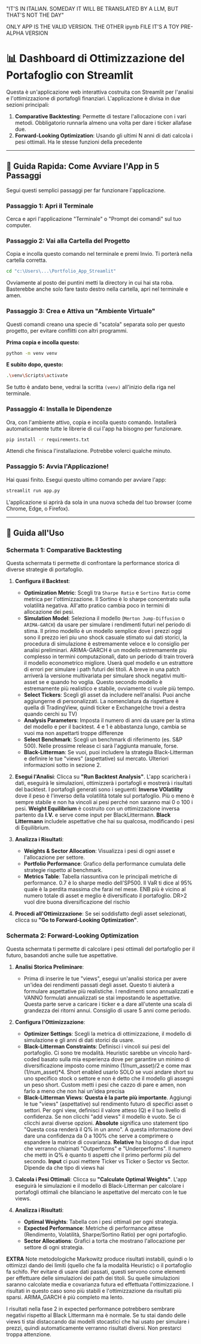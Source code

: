"IT'S IN ITALIAN. SOMEDAY IT WILL BE TRANSLATED BY A LLM, BUT THAT'S NOT THE DAY"  

ONLY APP IS THE VALID VERSION. THE OTHER ipynb FILE IT'S A TOY PRE-ALPHA VERSION


# 📊 Dashboard di Ottimizzazione del Portafoglio con Streamlit

Questa è un'applicazione web interattiva costruita con Streamlit per l'analisi e l'ottimizzazione di portafogli finanziari. L'applicazione è divisa in due sezioni principali:

1.  **Comparative Backtesting**: Permette di testare l'allocazione con i vari metodi. Obbligatorio runnarla almeno una volta per dare i ticker allafase due.
2.  **Forward-Looking Optimization**: Usando gli ultimi N anni di dati calcola i pesi ottimali. Ha le stesse funzioni della precedente
---

## 🚀 Guida Rapida: Come Avviare l'App in 5 Passaggi

Segui questi semplici passaggi per far funzionare l'applicazione.

### Passaggio 1: Apri il Terminale
Cerca e apri l'applicazione "Terminale" o "Prompt dei comandi" sul tuo computer.

### Passaggio 2: Vai alla Cartella del Progetto
Copia e incolla questo comando nel terminale e premi Invio. Ti porterà nella cartella corretta.

```bash
cd "c:\Users\...\Portfolio_App_Streamlit"          
```
Ovviamente al posto dei puntini metti la directory in cui hai sta roba. Basterebbe anche solo fare tasto destro nella cartella, apri nel terminale e amen.

### Passaggio 3: Crea e Attiva un "Ambiente Virtuale"
Questi comandi creano una specie di "scatola" separata solo per questo progetto, per evitare conflitti con altri programmi.

**Prima copia e incolla questo:**
```bash
python -m venv venv
```
**E subito dopo, questo:**
```bash
.\venv\Scripts\activate
```
Se tutto è andato bene, vedrai la scritta `(venv)` all'inizio della riga nel terminale.

### Passaggio 4: Installa le Dipendenze
Ora, con l'ambiente attivo, copia e incolla questo comando. Installerà automaticamente tutte le librerie di cui l'app ha bisogno per funzionare.

```bash
pip install -r requirements.txt
```
Attendi che finisca l'installazione. Potrebbe volerci qualche minuto.

### Passaggio 5: Avvia l'Applicazione!
Hai quasi finito. Esegui questo ultimo comando per avviare l'app:

```bash
streamlit run app.py
```
L'applicazione si aprirà da sola in una nuova scheda del tuo browser (come Chrome, Edge, o Firefox).

---

## 📝 Guida all'Uso

### Schermata 1: Comparative Backtesting

Questa schermata ti permette di confrontare la performance storica di diverse strategie di portafoglio.

1.  **Configura il Backtest**:
    *   **Optimization Metric**: Scegli tra `Sharpe Ratio` e `Sortino Ratio` come metrica per l'ottimizzazione. Il Sortino è lo sharpe concentrato sulla volatilità negativa. All'atto pratico cambia poco in termini di allocazione dei pesi. 
    *   **Simulation Model**: Seleziona il modello (`Merton Jump-Diffusion` o `ARIMA-GARCH`) da usare per simulare i rendimenti futuri nel periodo di stima. Il primo modello è un modello semplice dove i prezzi oggi sono il prezzo ieri piu uno shock casuale stimato sui dati storici, la procedura di simulazione è estremamente veloce e lo consiglio per analisi preliminari. ARIMA-GARCH è un modello estremamente piu complesso in termini computazionali, dato un periodo di train troverà il modello econometrico migliore. Userà quel modello e un estrattore di errori per simulare i path futuri dei titoli. A breve in una patch arriverà la versione multivariata per simulare shock negativi multi-asset se e quando ho voglia. Questo secondo modello è estremamente più realistico e stabile, ovviamente ci vuole più tempo.
    *   **Select Tickers**: Scegli gli asset da includere nell'analisi. Puoi anche aggiungerne di personalizzati. La nomenclatura da rispettare è quella di TradingView, quindi ticker e Exchange(che trovi a destra quando cerchi su TV)
    *   **Analysis Parameters**: Imposta il numero di anni da usare per la stima del modello e per il backtest. 4 e 1 è abbastanza lungo, cambia se vuoi ma non aspettarti troppe differenze
    *   **Select Benchmark**: Scegli un benchmark di riferimento (es. S&P 500). Nelle prossime release ci sarà l'aggiunta manuale, forse. 
    *   **Black-Litterman**: Se vuoi, puoi includere la strategia Black-Litterman e definire le tue "views" (aspettative) sul mercato. Ulteriori informazioni sotto in sezione 2.

2.  **Esegui l'Analisi**: Clicca su **"Run Backtest Analysis"**. L'app scaricherà i dati, eseguirà le simulazioni, ottimizzerà i portafogli e mostrerà i risultati del backtest.  I portafogli generati sono i seguenti: **Inverse VOlatility** dove il peso è l'inverso della volatilità totale sul portafoglio. Più o meno è sempre stabile e non ha vincoli ai pesi perché non saranno mai 0 o 100 i pesi. **Weight Equilibrium** è costruito con un ottimizzazione inversa partento da **I.V.** e serve come input per BlackLittermann. **Black Littermann** includele aspettative che hai su qualcosa, modificando i pesi di Equilibrium.

3.  **Analizza i Risultati**:
    *   **Weights & Sector Allocation**: Visualizza i pesi di ogni asset e l'allocazione per settore.
    *   **Portfolio Performance**: Grafico della performance cumulata delle strategie rispetto al benchmark.
    *   **Metrics Table**: Tabella riassuntiva con le principali metriche di performance. 0.7 è lo sharpe medio dell'SP500. Il VaR ti dice al 95% quale è la perdita massima che farai nel mese. ENB più è vicino al numero totale di asset e meglio è diversificato il portafoglio. DR>2 vuol dire buona diversificazione del rischio

4.  **Procedi all'Ottimizzazione**: Se sei soddisfatto degli asset selezionati, clicca su **"Go to Forward-Looking Optimization"**.





### Schermata 2: Forward-Looking Optimization

Questa schermata ti permette di calcolare i pesi ottimali del portafoglio per il futuro, basandoti anche sulle tue aspettative.

1.  **Analisi Storica Preliminare**:
    *   Prima di inserire le tue "views", esegui un'analisi storica per avere un'idea dei rendimenti passati degli asset. Questo ti aiuterà a formulare aspettative più realistiche. I rendimenti sono annualizzati e VANNO formulati annualizzati se stai impostando le aspettative. Questa parte serve a caricare i ticker e a dare all'utente una scala di grandezza dei ritorni annui. Consiglio di usare 5 anni come periodo.

2.  **Configura l'Ottimizzazione**:
    *   **Optimizer Settings**: Scegli la metrica di ottimizzazione, il modello di simulazione e gli anni di dati storici da usare.
    *   **Black-Litterman Constraints**: Definisci i vincoli sui pesi del portafoglio. Ci sono tre modalità. Heuristic sarebbe un vincolo hard-coded basato sulla mia esperienza dove per garantire un minimo di diversificazione imposto come minimo (1/num_asset)/2 e come max (1/num_asset)*4. Short enabled usarlo SOLO se vuoi andare short su uno specifico stock o settore e non è detto che il modello gli assegni un peso short. Custom metti i pesi che cazzo di pare e amen, non farlo a meno che non hai un'idea precisa
    *   **Black-Litterman Views**: **Questa è la parte più importante**. Aggiungi le tue "views" (aspettative) sul rendimento futuro di specifici asset o settori. Per ogni view, definisci il valore atteso (Q) e il tuo livello di confidenza. Se non clicchi "add views" il modello è vuoto. Se ci clicchi avrai diverse opzioni.
    **Absolute** significa uno statement tipo "Questa cosa renderà il Q% in un anno". A questa informazione devi dare una confidenza da 0 a 100% che serve a comprimere o espandere la matrice di covarianza. 
    **Relative** ha bisogno di due input che verranno chiamati "Outperforms" e "Underperforms". Il numero che metti in Q% è quanto ti aspetti che il primo performi più del secondo. 
    **Input** ci puoi mettere Ticker vs Ticker o Sector vs Sector. Dipende da che tipo di views hai

3.  **Calcola i Pesi Ottimali**: Clicca su **"Calculate Optimal Weights"**. L'app eseguirà le simulazioni e il modello di Black-Litterman per calcolare i portafogli ottimali che bilanciano le aspettative del mercato con le tue views.

4.  **Analizza i Risultati**:
    *   **Optimal Weights**: Tabella con i pesi ottimali per ogni strategia.
    *   **Expected Performance**: Metriche di performance attese (Rendimento, Volatilità, Sharpe/Sortino Ratio) per ogni portafoglio.
    *   **Sector Allocations**: Grafici a torta che mostrano l'allocazione per settore di ogni strategia.




**EXTRA** Note metodologiche
Markowitz produce risultati instabili, quindi o lo ottimizzi dando dei limiti (quello che fa la modalità Heuristic) o il portafoglio fa schifo. Per evitare di usare dati passati, questi servono come elementi per effettuare delle simulazioni dei path dei titoli. Su quelle simulazioni saranno calcolate media e covarianza futura ed effettuata l'ottimizzazione. I risultati in questo caso sono più stabili e l'ottimizzazione da risultati più sparsi. ARIMA_GARCH è più completo ma lento.

I risultati nella fase 2 in expected performance potrebbero sembrare negativi rispetto al Black Littermann ma è normale. Se tu stai dando delle views ti stai distaccando dai modelli stocastici che hai usato per simulare i prezzi, quindi automaticamente verranno risultati diversi. Non prestarci troppa attenzione. 


